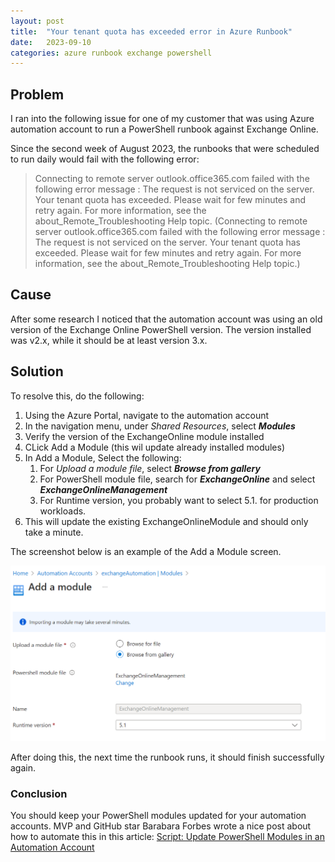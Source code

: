 ```yaml
---
layout: post
title:  "Your tenant quota has exceeded error in Azure Runbook"
date:   2023-09-10
categories: azure runbook exchange powershell
---
```


## Problem

I ran into the following issue for one of my customer that was using Azure automation account to run a PowerShell runbook against Exchange Online.

Since the second week of August 2023, the runbooks that were scheduled to run daily would fail with the following error:

> Connecting to remote server outlook.office365.com failed with the following error message : The request is not serviced on the server. Your tenant quota has exceeded. Please wait for few minutes and retry again. For more information, see the about_Remote_Troubleshooting Help topic. (Connecting to remote server outlook.office365.com failed with the following error message : The request is not serviced on the server. Your tenant quota has exceeded. Please wait for few minutes and retry again. For more information, see the about_Remote_Troubleshooting Help topic.)

## Cause

After some research I noticed that the automation account was using an old version of the Exchange Online PowerShell version. The version installed was v2.x, while it should be at least version 3.x.

## Solution

To resolve this, do the following:

1. Using the Azure Portal, navigate to the automation account
2. In the navigation menu, under *Shared Resources*, select ***Modules***
3. Verify the version of the ExchangeOnline module installed
4. CLick Add a Module (this wil update already installed modules)
5. In Add a Module, Select the following:
   1. For *Upload a module file*, select ***Browse from gallery***
   2. For PowerShell module file, search for ***ExchangeOnline*** and select ***ExchangeOnlineManagement***
   3. For Runtime version, you probably want to select 5.1. for production workloads.
6. This will update the existing ExchangeOnlineModule and should only take a minute.

The screenshot below is an example of the Add a Module screen.

![Updating the ExchangeOnlineManagement PowerShell module](../assets/images/post-2023-09-exchangeOnlineModuleAzureRunbook.png)

After doing this, the next time the runbook runs, it should finish successfully again.

### Conclusion

You should keep your PowerShell modules updated for your automation accounts. MVP and GitHub star Barabara Forbes wrote a nice post about how to automate this in this article: [Script: Update PowerShell Modules in an Automation Account](https://4bes.nl/2019/09/05/script-update-all-powershell-modules-in-your-automation-account/)